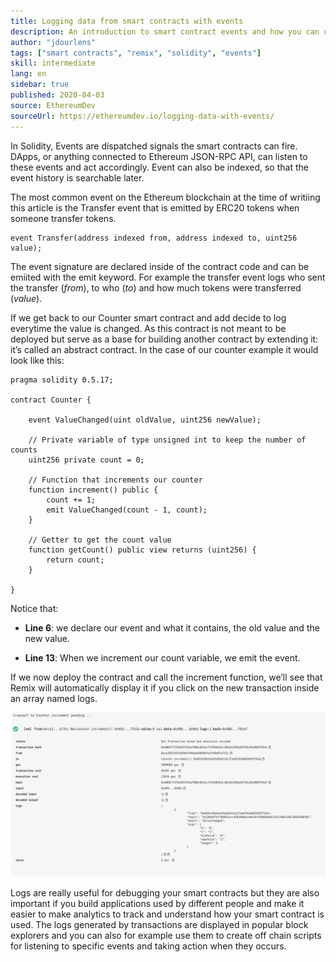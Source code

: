 ```yaml
---
title: Logging data from smart contracts with events
description: An introduction to smart contract events and how you can use them to log data
author: "jdourlens"
tags: ["smart contracts", "remix", "solidity", "events"]
skill: intermediate
lang: en
sidebar: true
published: 2020-04-03
source: EthereumDev
sourceUrl: https://ethereumdev.io/logging-data-with-events/
---
```


In Solidity, Events are dispatched signals the smart contracts can fire. DApps, or anything connected to Ethereum JSON-RPC API, can listen to these events and act accordingly. Event can also be indexed, so that the event history is searchable later.

The most common event on the Ethereum blockchain at the time of writiing this article is the Transfer event that is emitted by ERC20 tokens when someone transfer tokens.

```
event Transfer(address indexed from, address indexed to, uint256 value);
```

The event signature are declared inside of the contract code and can be emiited with the emit keyword. For example the transfer event logs who sent the transfer (_from_), to who (_to_) and how much tokens were transferred (_value_).

If we get back to our Counter smart contract and add decide to log everytime the value is changed. As this contract is not meant to be deployed but serve as a base for building another contract by extending it: it’s called an abstract contract. In the case of our counter example it would look like this:

```
pragma solidity 0.5.17;

contract Counter {

    event ValueChanged(uint oldValue, uint256 newValue);

    // Private variable of type unsigned int to keep the number of counts
    uint256 private count = 0;

    // Function that increments our counter
    function increment() public {
        count += 1;
        emit ValueChanged(count - 1, count);
    }

    // Getter to get the count value
    function getCount() public view returns (uint256) {
        return count;
    }

}
```

Notice that:

- **Line 6**: we declare our event and what it contains, the old value and the new value.

- **Line 13**: When we increment our count variable, we emit the event.

If we now deploy the contract and call the increment function, we’ll see that Remix will automatically display it if you click on the new transaction inside an array named logs.

![Remix screenshot](./remix-screenshot.png)

Logs are really useful for debugging your smart contracts but they are also important if you build applications used by different people and make it easier to make analytics to track and understand how your smart contract is used. The logs generated by transactions are displayed in popular block explorers and you can also for example use them to create off chain scripts for listening to specific events and taking action when they occurs.
